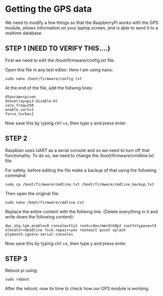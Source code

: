 # Getting the GPS data
 
We need to modify a few things so that the RaspberryPi works with the GPS module, shows information on your laptop screen, and is able to send it to a realtime database.

## STEP 1 (NEED TO VERIFY THIS....)
First we need to edit the /boot/firmware/config.txt file. 

Open this file in any text editor. Here I am using nano:

`
sudo nano /boot/firmware/config.txt
`

At the end of the file, add the follwing lines:

`````
dtparam=spi=on
dtoverlay=pi3-disable-bt
core_freq=250
enable_uart=1
force_turbo=1
`````

Now save this by typing ctrl +x, then type y and press enter.

## STEP 2
Raspbian uses UART as a serial console and so we need to turn off that functionality. To do so, we need to change the /boot/firmware/cmdline.txt file. 

For safety, before editing the file make a backup of that using the following command:


`
sudo cp /boot/firmware/cmdline.txt /boot/firmware/cmdline_backup.txt
`

Then open the original file:

`
sudo nano /boot/firmware/cmdline.txt
`

Replace the entire content with the follwing line. (Delete everything in it and write down the following content):

`
dwc_otg.lpm_enable=0 console=tty1 root=/dev/mmcblk0p2 rootfstype=ext4 elevator=deadline fsck.repair=yes rootwait quiet splash plymouth.ignore-serial-consoles
`

Now save this by typing ctrl +x, then type y and press enter.

## STEP 3
Reboot pi using:

`
sudo reboot
`

After the reboot, now its time to check how our GPS module is working.
